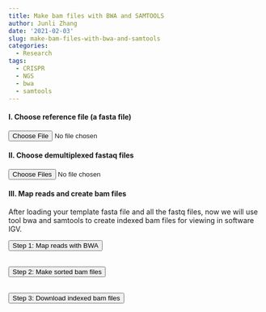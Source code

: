 ```yaml
---
title: Make bam files with BWA and SAMTOOLS
author: Junli Zhang
date: '2021-02-03'
slug: make-bam-files-with-bwa-and-samtools
categories:
  - Research
tags:
  - CRISPR
  - NGS
  - bwa
  - samtools
---
```


<h4>I. Choose reference file (a fasta file)</h4>
<input id="reference" type="file">

<h4>II. Choose demultiplexed fastaq files</h4>
<input id="fastq" type="file" multiple>

<p id="demo1"></p>
<p id="demoRef"></p>
<p id="demoFq" style="display:none;"></p>

<h4>III. Map reads and create bam files</h4>
<p>After loading your template fasta file and all the fastq files, now we will use tool bwa and samtools to create indexed bam files for viewing in software IGV.</p>

<button onclick="makeSam()">Step 1: Map reads with BWA</button><br><br>

<button onclick="makeBam()">Step 2: Make sorted bam files</button><br><br>

<button onclick="downloadBam()">Step 3: Download indexed bam files</button><br><br>

<script src="/tools/aioli/latest/aioli.js"></script>
<script src="/libs/bwa-samtools.js"></script>
<script src="/libs/FileSaver.min.js"></script>
<script src="/libs/jszip.min.js"></script>